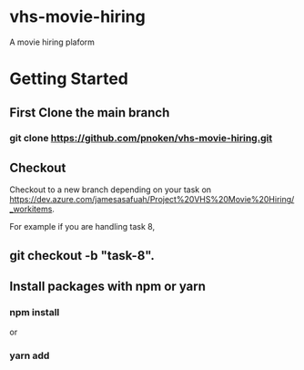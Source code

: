 # vhs-movie-hiring
A movie hiring plaform

# Getting Started

## First Clone the main branch
 ### git clone https://github.com/pnoken/vhs-movie-hiring.git

 ## Checkout
Checkout to a new branch depending on your task on https://dev.azure.com/jamesasafuah/Project%20VHS%20Movie%20Hiring/_workitems. 

For example if you are handling task 8, 
## git checkout -b "task-8".

## Install packages with npm or yarn

### npm install
or
### yarn add
